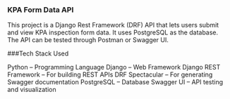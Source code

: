 ### KPA Form Data API

This project is a Django Rest Framework (DRF) API that lets users submit and view KPA inspection form data. It uses PostgreSQL as the database. The API can be tested through Postman or Swagger UI.

###Tech Stack Used

Python – Programming Language
Django – Web Framework
Django REST Framework – For building REST APIs
DRF Spectacular – For generating Swagger documentation
PostgreSQL – Database
Swagger UI – API testing and visualization
